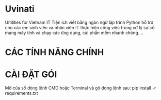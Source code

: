 # Uvinati
Ultilities for Vietnam IT
Tiện ích viết bằng ngôn ngữ lập trình Python hỗ trợ cho các em sinh viên và nhân viên IT thực hiện công việc trong xử lý sự cố mạng máy tính và chạy các ứng dụng, cài phần mềm nhanh chóng....

# CÁC TÍNH NĂNG CHÍNH




# CÀI ĐẶT GÓI

Mở cửa sổ dòng lệnh CMD hoặc Terminal và gõ dòng lệnh sau:
pip install -r requirements.txt
